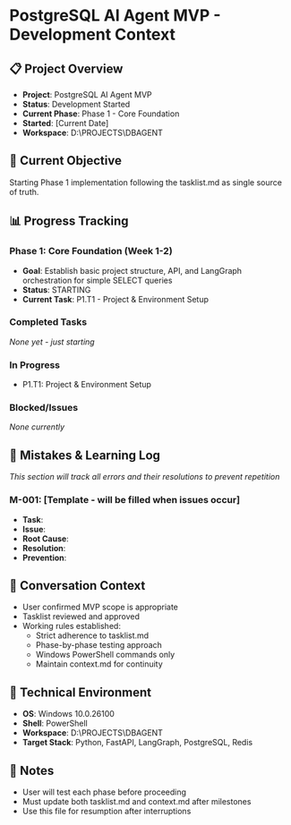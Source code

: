 # PostgreSQL AI Agent MVP - Development Context

## 📋 Project Overview
- **Project**: PostgreSQL AI Agent MVP
- **Status**: Development Started
- **Current Phase**: Phase 1 - Core Foundation
- **Started**: [Current Date]
- **Workspace**: D:\PROJECTS\DBAGENT

## 🎯 Current Objective
Starting Phase 1 implementation following the tasklist.md as single source of truth.

## 📊 Progress Tracking

### Phase 1: Core Foundation (Week 1-2)
- **Goal**: Establish basic project structure, API, and LangGraph orchestration for simple SELECT queries
- **Status**: STARTING
- **Current Task**: P1.T1 - Project & Environment Setup

### Completed Tasks
*None yet - just starting*

### In Progress
- P1.T1: Project & Environment Setup

### Blocked/Issues
*None currently*

## 🚨 Mistakes & Learning Log
*This section will track all errors and their resolutions to prevent repetition*

### M-001: [Template - will be filled when issues occur]
- **Task**: 
- **Issue**: 
- **Root Cause**: 
- **Resolution**: 
- **Prevention**: 

## 💬 Conversation Context
- User confirmed MVP scope is appropriate
- Tasklist reviewed and approved
- Working rules established:
  - Strict adherence to tasklist.md
  - Phase-by-phase testing approach
  - Windows PowerShell commands only
  - Maintain context.md for continuity

## 🔧 Technical Environment
- **OS**: Windows 10.0.26100
- **Shell**: PowerShell
- **Workspace**: D:\PROJECTS\DBAGENT
- **Target Stack**: Python, FastAPI, LangGraph, PostgreSQL, Redis

## 📝 Notes
- User will test each phase before proceeding
- Must update both tasklist.md and context.md after milestones
- Use this file for resumption after interruptions 